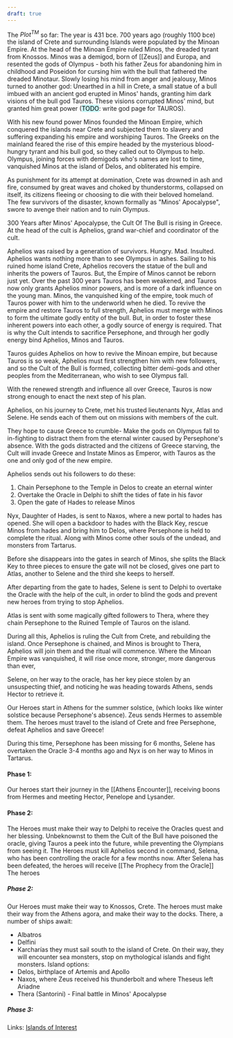 ```yaml
---
draft: true
---
```


The $Plot^{TM}$ so far:
The year is 431 bce.
700 years ago (roughly 1100 bce) the island of Crete and surrounding Islands were populated by the Minoan Empire. 
At the head of the Minoan Empire ruled Minos, the dreaded tyrant from Knossos. 
Minos was a demigod, born of [[Zeus]] and Europa, and resented the gods of Olympus - both his father Zeus for abandoning him in childhood and Poseidon for cursing him with the bull that fathered the dreaded Minotaur.
Slowly losing his mind from anger and jealousy, Minos turned to another god:
Unearthed in a hill in Crete,  a small statue of a bull imbued with an ancient god erupted in Minos' hands, granting him dark visions of the bull god Tauros.
These visions corrupted Minos' mind, but granted him great power (<mark style="background: #ABF7F7A6;">TODO</mark>: write god page for TAUROS).

With his new found power Minos founded the Minoan Empire, which conquered the islands near Crete and subjected them to slavery and suffering expanding his empire and worshiping Tauros.
The Greeks on the mainland feared the rise of this empire headed by the mysterious blood-hungry tyrant and his bull god, so they called out to Olympus to help. 
Olympus, joining forces with demigods who's names are lost to time, vanquished Minos at the island of Delos, and obliterated his empire.

As punishment for its attempt at domination, Crete was drowned in ash and fire, consumed by great waves and choked by thunderstorms, collapsed on itself, its citizens fleeing or choosing to die with their beloved homeland.
The few survivors of the disaster, known formally as "Minos' Apocalypse", swore to avenge their nation and to ruin Olympus.

300 Years after Minos' Apocalypse, the Cult Of The Bull is rising in Greece.
At the head of the cult is Aphelios, grand war-chief and coordinator of the cult.

Aphelios was raised by a generation of survivors. Hungry. Mad. Insulted.
Aphelios wants nothing more than to see Olympus in ashes.
Sailing to his ruined home island Crete, Aphelios recovers the statue of the bull and inherits the powers of Tauros. 
But, the Empire of Minos cannot be reborn just yet.
Over the past 300 years Tauros has been weakened, and Tauros now only grants Aphelios minor powers, and is more of a dark influence on the young man.
Minos, the vanquished king of the empire, took much of Tauros power with him to the underworld when he died.
To revive the empire and restore Tauros to full strength, Aphelios must merge with Minos to form the ultimate godly entity of the bull.
But, in order to foster these inherent powers into each other, a godly source of energy is required. 
That is why the Cult intends to sacrifice Persephone, and through her godly energy bind Aphelios, Minos and Tauros.

Tauros guides Aphelios on how to revive the Minoan empire, but because Tauros is so weak, Aphelios must first strengthen him with new followers, and so the Cult of the Bull is formed, collecting bitter demi-gods and other peoples from the Mediterranean, who wish to see Olympus fall.

With the renewed strength and influence all over Greece, Tauros is now strong enough to enact the next step of his plan.

Aphelios, on his journey to Crete, met his trusted lieutenants Nyx, Atlas and Selene.
He sends each of them out on missions with members of the cult.

They hope to cause Greece to crumble-
Make the gods on Olympus fall to in-fighting to distract them from the eternal winter caused by Persephone's absence.
With the gods distracted and the citizens of Greece starving, the Cult will invade Greece and 
Instate Minos as Emperor, with Tauros as the one and only god of the new empire.

Aphelios sends out his followers to do these:
1. Chain Persephone to the Temple in Delos to create an eternal winter
2. Overtake the Oracle in Delphi to shift the tides of fate in his favor 
3. Open the gate of Hades to release Minos

Nyx, Daughter of Hades, is sent to Naxos, where a new portal to hades has opened.
She will open a backdoor to hades with the Black Key, rescue Minos from hades and bring him to Delos, where Persephone is held to complete the ritual.
Along with Minos come other souls of the undead, and monsters from Tartarus.

Before she disappears into the gates in search of Minos, she splits the Black Key to three pieces to ensure the gate will not be closed, gives one part to Atlas, another to Selene and the third she keeps to herself.

After departing from the gate to hades, Selene is sent to Delphi to overtake the Oracle with the help of the cult, in order to blind the gods and prevent new heroes from trying to stop Aphelios.

Atlas is sent with some magically gifted followers to Thera, where they chain Persephone to the Ruined Temple of Tauros on the island.

During all this, Aphelios is ruling the Cult from Crete, and rebuilding the island.
Once Persephone is chained, and Minos is brought to Thera, Aphelios will join them and the ritual will commence.
Where the Minoan Empire was vanquished, it will rise once more, stronger, more dangerous than ever, 

Selene, on her way to the oracle, has her key piece stolen by an unsuspecting thief, and noticing he was heading towards Athens, sends Hector to retrieve it.

Our Heroes start in Athens for the summer solstice, (which looks like winter solstice because Persephone's absence). 
Zeus sends Hermes to assemble them.
The heroes must travel to the island of Crete and free Persephone, defeat Aphelios and save Greece!

During this time, Persephone has been missing for 6 months, Selene has overtaken the Oracle 3-4 months ago and Nyx is on her way to Minos in Tartarus.


#### Phase 1:
Our heroes start their journey in the [[Athens Encounter]], receiving boons from Hermes and meeting Hector, Penelope and Lysander.

#### Phase 2: 
The Heroes must make their way to Delphi to receive the Oracles quest and her blessing.
Unbeknownst to them the Cult of the Bull have poisoned the oracle, giving Tauros a peek into the future, while preventing the Olympians from seeing it.
The Heroes must kill Aphelios second in command, Selena, who has been controlling the oracle for a few months now.
After Selena has been defeated, the heroes will receive [[The Prophecy from the Oracle]]
The heroes

##### Phase 2:
Our Heroes must make their way to Knossos, Crete.
The heroes must make their way from the Athens agora, and make their way to the docks. 
There, a number of ships await:
- Albatros
- Delfini
- Karcharías
they must sail south to the island of Crete.
On their way, they will encounter sea monsters, stop on mythological islands and fight monsters.
Island options:
- Delos, birthplace of Artemis and Apollo
- Naxos, where Zeus received his thunderbolt and where Theseus left Ariadne
- Thera (Santorini) - Final battle in Minos' Apocalypse

##### Phase 3:






Links:
[Islands of Interest](https://www.kidslovegreece.com/en/our_top_selections/best-greek-islands-to-visit-with-families-and-kids-who-love-greek-mythology/) 